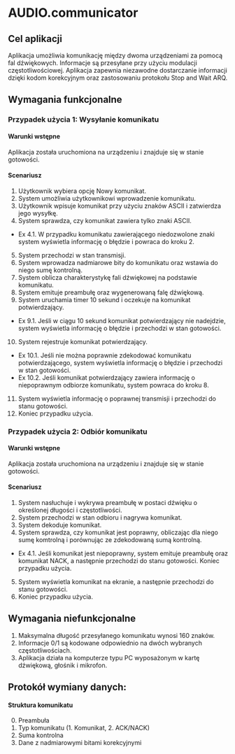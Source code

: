 
# AUDIO.communicator


## Cel aplikacji
Aplikacja umożliwia komunikację między dwoma urządzeniami za pomocą fal dźwiękowych. Informacje są przesyłane przy użyciu modulacji częstotliwościowej. Aplikacja zapewnia niezawodne dostarczanie informacji dzięki kodom korekcyjnym oraz zastosowaniu protokołu Stop and Wait ARQ.


## Wymagania funkcjonalne

### Przypadek użycia 1: Wysyłanie komunikatu

#### Warunki wstępne
Aplikacja została uruchomiona na urządzeniu i znajduje się w stanie gotowości.

#### Scenariusz
1. Użytkownik wybiera opcję Nowy komunikat.
2. System umożliwia użytkownikowi wprowadzenie komunikatu.
3. Użytkownik wpisuje komunikat przy użyciu znaków ASCII i zatwierdza jego wysyłkę.
4. System sprawdza, czy komunikat zawiera tylko znaki ASCII.
  * Ex 4.1. W przypadku komunikatu zawierającego niedozwolone znaki system wyświetla informację o błędzie i powraca do kroku 2.
5. System przechodzi w stan transmisji.
6. System wprowadza nadmiarowe bity do komunikatu oraz wstawia do niego sumę kontrolną.
7. System oblicza charakterystykę fali dźwiękowej na podstawie komunikatu.
8. System emituje preambułę oraz wygenerowaną falę dźwiękową.
9. System uruchamia timer 10 sekund i oczekuje na komunikat potwierdzający.
  * Ex 9.1. Jeśli w ciągu 10 sekund komunikat potwierdzający nie nadejdzie, system wyświetla informację o błędzie i przechodzi w stan gotowości.
10. System rejestruje komunikat potwierdzający.
  * Ex 10.1. Jeśli nie można poprawnie zdekodować komunikatu potwierdzającego, system wyświetla informację o błędzie i przechodzi w stan gotowości.
  * Ex 10.2. Jeśli komunikat potwierdzający zawiera informację o niepoprawnym odbiorze komunikatu, system powraca do kroku 8.
11. System wyświetla informację o poprawnej transmisji i przechodzi do stanu gotowości.
12. Koniec przypadku użycia.


### Przypadek użycia 2: Odbiór komunikatu

#### Warunki wstępne
Aplikacja została uruchomiona na urządzeniu i znajduje się w stanie gotowości.

#### Scenariusz
1. System nasłuchuje i wykrywa preambułę w postaci dźwięku o określonej długości i częstotliwości.
2. System przechodzi w stan odbioru i nagrywa komunikat.
3. System dekoduje komunikat.
4. System sprawdza, czy komunikat jest poprawny, obliczając dla niego sumę komtrolną i porównując ze zdekodowaną sumą kontrolną.
  * Ex 4.1. Jeśli komunikat jest niepoprawny, system emituje preambułę oraz komunikat NACK, a następnie przechodzi do stanu gotowości. Koniec przypadku użycia.
5. System wyświetla komunikat na ekranie, a następnie przechodzi do stanu gotowości. 
6. Koniec przypadku użycia.



## Wymagania niefunkcjonalne
1. Maksymalna długość przesyłanego komunikatu wynosi 160 znaków.
2. Informacje 0/1 są kodowane odpowiednio na dwóch wybranych częstotliwościach.
3. Aplikacja działa na komputerze typu PC wyposażonym w kartę dźwiękową, głośnik i mikrofon.



## Protokół wymiany danych:

#### Struktura komunikatu
0. Preambuła
1. Typ komunikatu (1. Komunikat, 2. ACK/NACK)
2. Suma kontrolna
3. Dane z nadmiarowymi bitami korekcyjnymi

